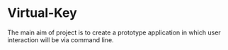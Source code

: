 # Virtual-Key
The main aim of project is to create a prototype application in which  user interaction will be via  command line.
